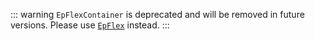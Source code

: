 ::: warning
`EpFlexContainer` is deprecated and will be removed in future versions. Please use [`EpFlex`](./EpFlex.html) instead.
:::